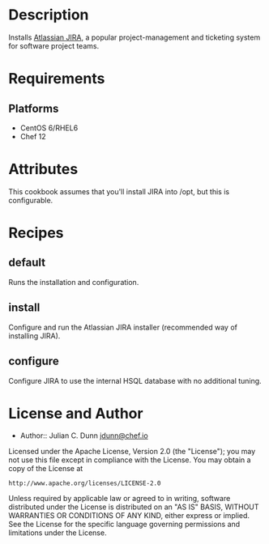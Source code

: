 Description
===========

Installs [Atlassian JIRA](https://www.atlassian.com/software/jira/overview), a popular project-management and ticketing system for software project teams.

Requirements
============

## Platforms

* CentOS 6/RHEL6
* Chef 12

Attributes
==========

This cookbook assumes that you'll install JIRA into /opt, but this is configurable.

Recipes
=======

## default

Runs the installation and configuration.

## install

Configure and run the Atlassian JIRA installer (recommended way of installing JIRA).

## configure

Configure JIRA to use the internal HSQL database with no additional tuning.

License and Author
==================

- Author:: Julian C. Dunn <jdunn@chef.io>

Licensed under the Apache License, Version 2.0 (the "License");
you may not use this file except in compliance with the License.
You may obtain a copy of the License at

    http://www.apache.org/licenses/LICENSE-2.0

Unless required by applicable law or agreed to in writing, software
distributed under the License is distributed on an "AS IS" BASIS,
WITHOUT WARRANTIES OR CONDITIONS OF ANY KIND, either express or implied.
See the License for the specific language governing permissions and
limitations under the License.
